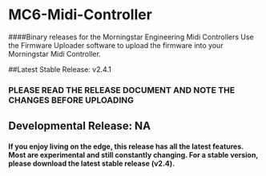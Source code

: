 # MC6-Midi-Controller
####Binary releases for the Morningstar Engineering Midi Controllers
Use the Firmware Uploader software to upload the firmware into your Morningstar Midi Controller.

##Latest Stable Release: v2.4.1
### PLEASE READ THE RELEASE DOCUMENT AND NOTE THE CHANGES BEFORE UPLOADING

## Developmental Release: NA

#### If you enjoy living on the edge, this release has all the latest features. Most are experimental and still constantly changing. For a stable version, please download the latest stable release (v2.4).
